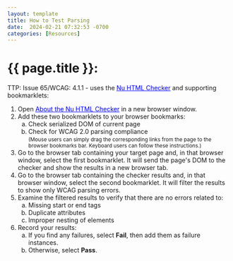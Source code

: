 ```yaml
---
layout: template
title: How to Test Parsing
date:  2024-02-21 07:32:53 -0700
categories: [Resources]
---
```


<h1>{{ page.title }}:</h1>

<p>TTP: Issue 65/WCAG: 4.1.1 - uses the <a href="https://validator.w3.org/nu/" style="color: blue;" target="_blank"><u>Nu HTML Checker</u></a> and supporting bookmarklets:</p>
<ol>
  <li>Open <a href="https://validator.w3.org/nu/about.html" style="color: blue;" target="_blank"><u>About the Nu HTML Checker</u></a> in a new browser window.</li>
  <li>Add these two bookmarklets to your browser bookmarks:
    <ol type="a">
      <li>Check serialized DOM of current page</li>
      <li>Check for WCAG 2.0 parsing compliance<br/>
        <small>(Mouse users can simply drag the corresponding links from the page to the browser bookmarks bar. Keyboard users can follow these instructions.)</small></li>
      </ol>
    </li>
    <li>Go to the browser tab containing your target page and, in that browser window, select the first bookmarklet. It will send the page's DOM to the checker and show the results in a new browser tab.</li>
    <li>Go to the browser tab containing the checker results and, in that browser window, select the second bookmarklet. It will filter the results to show only WCAG parsing errors.</li>
    <li>Examine the filtered results to verify that there are no errors related to:
      <ol type="a">
        <li>Missing start or end tags</li>
        <li>Duplicate attributes</li>
        <li>Improper nesting of elements</li>
      </ol>
    </li>
    <li>Record your results:
      <ol type="a">
        <li>If you find any failures, select <strong>Fail</strong>, then add them as failure instances.</li>
        <li>Otherwise, select <strong>Pass</strong>.</li>
      </ol>
    </li>
  </ol>

